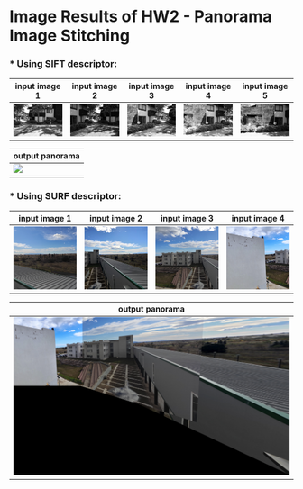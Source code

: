# Image Results of HW2 - Panorama Image Stitching

### * Using SIFT descriptor:

| input image 1 | input image 2 | input image 3 | input image 4 | input image 5 |
|---------|---------|---------|---------|---------|
| ![](https://github.com/charbitz/Computer_Vision_Projects/blob/master/homework_2/dataset/yard-house/yard-house-01.png)   | ![](https://github.com/charbitz/Computer_Vision_Projects/blob/master/homework_2/dataset/yard-house/yard-house-02.png)   | ![](https://github.com/charbitz/Computer_Vision_Projects/blob/master/homework_2/dataset/yard-house/yard-house-03.png)   | ![](https://github.com/charbitz/Computer_Vision_Projects/blob/master/homework_2/dataset/yard-house/yard-house-04.png)   | ![](https://github.com/charbitz/Computer_Vision_Projects/blob/master/homework_2/dataset/yard-house/yard-house-05.png)   |

| output panorama |
|---------|
| ![](https://github.com/charbitz/Computer_Vision_Projects/blob/master/homework_2/results/sift_panorama_yard.png)   |

### * Using SURF descriptor:

| input image 1 | input image 2 | input image 3 | input image 4 |
|---------|---------|---------|---------|
| ![](https://github.com/charbitz/Computer_Vision_Projects/blob/master/homework_2/dataset/my-images/image_1.png)   | ![](https://github.com/charbitz/Computer_Vision_Projects/blob/master/homework_2/dataset/my-images/image_2.png)   | ![](https://github.com/charbitz/Computer_Vision_Projects/blob/master/homework_2/dataset/my-images/image_3.png)   | ![](https://github.com/charbitz/Computer_Vision_Projects/blob/master/homework_2/dataset/my-images/image_4.png)   |

| output panorama |
|---------|
| ![](https://github.com/charbitz/Computer_Vision_Projects/blob/master/homework_2/results/surf_panorama_mine.png)   |